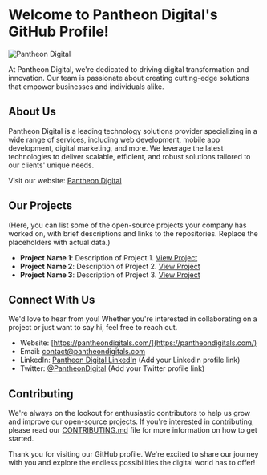# Welcome to Pantheon Digital's GitHub Profile!

![Pantheon Digital](https://pantheondigitals.com/assets/images/logo.svg)

At Pantheon Digital, we're dedicated to driving digital transformation and innovation. Our team is passionate about creating cutting-edge solutions that empower businesses and individuals alike.

## About Us

Pantheon Digital is a leading technology solutions provider specializing in a wide range of services, including web development, mobile app development, digital marketing, and more. We leverage the latest technologies to deliver scalable, efficient, and robust solutions tailored to our clients' unique needs.

Visit our website: [Pantheon Digital](https://pantheondigitals.com/)

## Our Projects

(Here, you can list some of the open-source projects your company has worked on, with brief descriptions and links to the repositories. Replace the placeholders with actual data.)

- **Project Name 1**: Description of Project 1. [View Project](#)
- **Project Name 2**: Description of Project 2. [View Project](#)
- **Project Name 3**: Description of Project 3. [View Project](#)

## Connect With Us

We'd love to hear from you! Whether you're interested in collaborating on a project or just want to say hi, feel free to reach out.

- Website: [https://pantheondigitals.com/](https://pantheondigitals.com/)
- Email: [contact@pantheondigitals.com](mailto:contact@pantheondigitals.com)
- LinkedIn: [Pantheon Digital LinkedIn](#) (Add your LinkedIn profile link)
- Twitter: [@PantheonDigital](#) (Add your Twitter profile link)

## Contributing

We're always on the lookout for enthusiastic contributors to help us grow and improve our open-source projects. If you're interested in contributing, please read our [CONTRIBUTING.md](#) file for more information on how to get started.

Thank you for visiting our GitHub profile. We're excited to share our journey with you and explore the endless possibilities the digital world has to offer!

